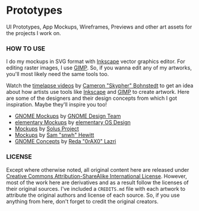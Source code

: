 Prototypes
==========
UI Prototypes, App Mockups, Wireframes, Previews and other art assets for the
projects I work on.

### HOW TO USE
I do my mockups in SVG format with [Inkscape][inkscape] vector graphics editor.
For editing raster images, I use [GIMP][gimp]. So, if you wanna edit any of my
artworks, you'll most likely need the same tools too.

Watch the [timelapse videos][timelapse] by [Cameron "Skypher" Bohnstedt][skypher]
to get an idea about how artists use tools like [Inkscape][inkscape] and
[GIMP][gimp] to create artwork. Here are some of the designers and their design
concepts from which I got inspiration. Maybe they'll inspire you too!

- [GNOME Mockups][gnome-mockups] by [GNOME Design Team][gnome-design]
- [elementary Mockups][elementary-mockups] by [elementary OS Design][elementary-design]
- [Mockups][solus-mockups] by [Solus Project][solus-project]
- [Mockups][snwh-mockups] by [Sam "snwh" Hewitt][snwh]
- [GNOME Concepts][gnome-concepts] by [Reda "0rAX0" Lazri][0rax0]

### LICENSE
Except where otherwise noted, all original content here are released under
[Creative Commons Attribution-ShareAlike International License][CC-BY-SA].
However, most of the work here are derivatives and as a result follow the
licenses of their original sources. I've included a `CREDITS.md` file with
each artwork to attribute the original authors and license of each source. So,
if you use anything from here, don't forget to credit the original creators.


[inkscape]: https://inkscape.org "Link to Inkscape's homepage"
[gimp]: https://gimp.org "Link to GIMP's homepage"
[timelapse]: https://youtube.com/user/SKypH3R "Cameron Bohnstedt's YouTube page"
[skypher]: https://skypher.deviantart.com "Cameron Bohnstedt's DeviantArt page"
[gnome-mockups]: https://github.com/gnome-design-team/gnome-mockups "Link to Gnome Mockups GitHub repo"
[gnome-design]: https://wiki.gnome.org/Design "GNOME Design webpage"
[elementary-mockups]: https://github.com/elementary/mockups "elementary OS's Mockups GitHub repo"
[elementary-design]: https://elementary.io/get-involved#design "elementary OS - Get Involved in Design"
[solus-mockups]: https://github.com/solus-project/mockups "Solus Project's Mockups GitHub repo"
[solus-project]: https://solus-project.com "Solus Project website"
[snwh-mockups]: https://github.com/snwh/mockups "Sam Hewitt's Mockups GitHub repo"
[snwh]: https://samuelhewitt.com "Sam Hewitt's website"
[gnome-concepts]: https://github.com/0rAX0/gnome-concepts "Link to GNOME Concepts GitHub repo"
[0rax0]: https://0rax0.deviantart.com "Reda Lazri's DeviantArt page"
[CC-BY-SA]: https://creativecommons.org/licenses/by-sa/4.0/ "More info on CC BY-SA"
